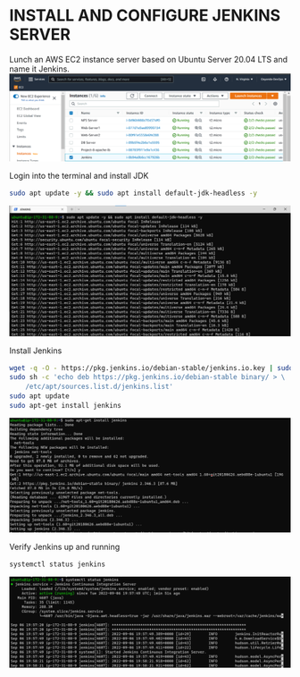 # INSTALL AND CONFIGURE JENKINS SERVER

Lunch an AWS EC2 instance server based on Ubuntu Server 20.04 LTS and name it Jenkins.
![Aws EC2 Jenkins Instance](./images/1.png)

Login into the terminal and install JDK

```bash
sudo apt update -y && sudo apt install default-jdk-headless -y
```

![Aws EC2 Jenkins Instance](./images/2.png)

Install Jenkins

```bash
wget -q -O - https://pkg.jenkins.io/debian-stable/jenkins.io.key | sudo apt-key add -
sudo sh -c 'echo deb https://pkg.jenkins.io/debian-stable binary/ > \
    /etc/apt/sources.list.d/jenkins.list'
sudo apt update
sudo apt-get install jenkins
```

![Aws EC2 Jenkins Instance](./images/3.png)

Verify Jenkins up and running

```bash
systemctl status jenkins
```
![Aws EC2 Jenkins Instance](./images/4.png)